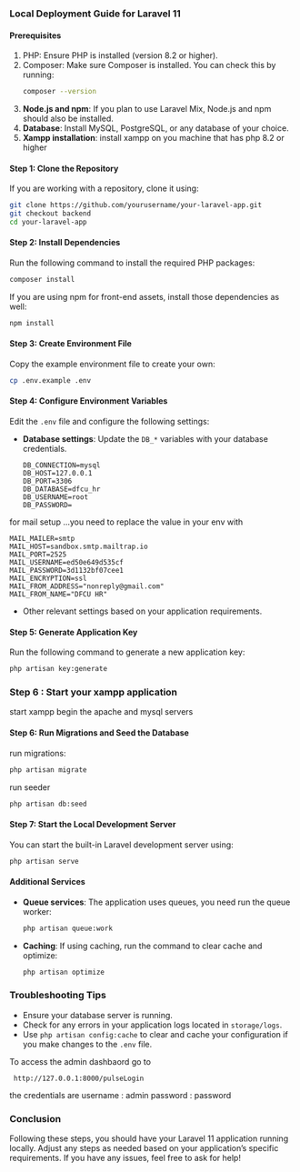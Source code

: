 
### Local Deployment Guide for Laravel 11

#### Prerequisites

1. PHP: Ensure PHP is installed (version 8.2 or higher).
2. Composer: Make sure Composer is installed. You can check this by running:
   ```bash
   composer --version
   ```
3. **Node.js and npm**: If you plan to use Laravel Mix, Node.js and npm should also be installed.
4. **Database**: Install MySQL, PostgreSQL, or any database of your choice.
5. **Xampp installation**: install xampp on you machine that has php 8.2 or higher

#### Step 1: Clone the Repository

If you are working with a repository, clone it using:

```bash
git clone https://github.com/yourusername/your-laravel-app.git
git checkout backend 
cd your-laravel-app
```

#### Step 2: Install Dependencies

Run the following command to install the required PHP packages:

```bash
composer install
```

If you are using npm for front-end assets, install those dependencies as well:

```bash
npm install
```

#### Step 3: Create Environment File

Copy the example environment file to create your own:

```bash
cp .env.example .env
```

#### Step 4: Configure Environment Variables

Edit the `.env` file and configure the following settings:

- **Database settings**: Update the `DB_*` variables with your database credentials.
  
  ```dotenv
  DB_CONNECTION=mysql
  DB_HOST=127.0.0.1
  DB_PORT=3306
  DB_DATABASE=dfcu_hr
  DB_USERNAME=root
  DB_PASSWORD=
  ```

for mail setup ...you need to replace the value in your env with 

```dotenv
MAIL_MAILER=smtp
MAIL_HOST=sandbox.smtp.mailtrap.io
MAIL_PORT=2525
MAIL_USERNAME=ed50e649d535cf
MAIL_PASSWORD=3d1132bf07cee1
MAIL_ENCRYPTION=ssl
MAIL_FROM_ADDRESS="nonreply@gmail.com"
MAIL_FROM_NAME="DFCU HR"
```

- Other relevant settings based on your application requirements.

#### Step 5: Generate Application Key

Run the following command to generate a new application key:

```bash
php artisan key:generate
```
 ### Step 6 : Start your xampp application 
  start xampp 
  begin the apache and mysql servers

#### Step 6: Run Migrations and Seed the Database

run migrations:

```bash
php artisan migrate
```

run seeder 
```bash 
php artisan db:seed
```

#### Step 7: Start the Local Development Server

You can start the built-in Laravel development server using:

```bash
php artisan serve
```

####  Additional Services

- **Queue services**: The  application uses queues, you need run the queue worker:

  ```bash
  php artisan queue:work
  ```

- **Caching**: If using caching, run the command to clear cache and optimize:

  ```bash
  php artisan optimize
  ```

### Troubleshooting Tips

- Ensure your database server is running.
- Check for any errors in your application logs located in `storage/logs`.
- Use `php artisan config:cache` to clear and cache your configuration if you make changes to the `.env` file.


To access the admin dashbaord 
go to 
```url 
 http://127.0.0.1:8000/pulseLogin
 ```

 the credentials are
 username : admin
 password : password

### Conclusion
Following these steps, you should have your Laravel 11 application running locally. Adjust any steps as needed based on your application’s specific requirements. If you have any issues, feel free to ask for help!

